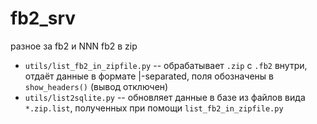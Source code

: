 # fb2_srv

разное за fb2 и NNN fb2 в zip

  * `utils/list_fb2_in_zipfile.py` -- обрабатывает `.zip` с `.fb2` внутри, отдаёт данные в формате |-separated, поля обозначены в `show_headers()` (вывод отключен)
  * `utils/list2sqlite.py` -- обновляет данные в базе из файлов вида `*.zip.list`, полученных при помощи `list_fb2_in_zipfile.py`
